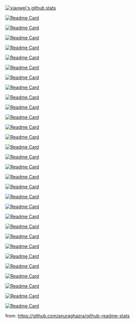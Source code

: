 
[![xiaowei's github stats](https://github-readme-stats.vercel.app/api?username=xiaoweiChen&show_icons=true&theme=radical)](https://github.com/xiaoweiChen)

[![Readme Card](https://github-readme-stats.vercel.app/api/pin/?username=xiaoweiChen&repo=Refactoring-with-Cpp)](https://github.com/xiaoweiChen/Refactoring-with-Cpp)

[![Readme Card](https://github-readme-stats.vercel.app/api/pin/?username=xiaoweiChen&repo=100-Cpp-Mistakes-and-How-to-Avoid-Them)](https://github.com/xiaoweiChen/100-Cpp-Mistakes-and-How-to-Avoid-Them)

[![Readme Card](https://github-readme-stats.vercel.app/api/pin/?username=xiaoweiChen&repo=Performance-Analysis-and-Tuning-on-Modern-CPUS-2ed)](https://github.com/xiaoweiChen/Performance-Analysis-and-Tuning-on-Modern-CPUS-2ed)

[![Readme Card](https://github-readme-stats.vercel.app/api/pin/?username=xiaoweiChen&repo=Asynchronous-Programming-with-Cpp)](https://github.com/xiaoweiChen/Asynchronous-Programming-with-Cpp)

[![Readme Card](https://github-readme-stats.vercel.app/api/pin/?username=xiaoweiChen&repo=Modern-CXX-Programming-Cookbook)](https://github.com/xiaoweiChen/Modern-CXX-Programming-Cookbook)

[![Readme Card](https://github-readme-stats.vercel.app/api/pin/?username=xiaoweiChen&repo=Modern-CMake-for-Cpp-2ed)](https://github.com/xiaoweiChen/Modern-CMake-for-Cpp-2ed)

[![Readme Card](https://github-readme-stats.vercel.app/api/pin/?username=xiaoweiChen&repo=Clang-Compiler-Frontend)](https://github.com/xiaoweiChen/Clang-Compiler-Frontend)

[![Readme Card](https://github-readme-stats.vercel.app/api/pin/?username=xiaoweiChen&repo=Professional-cpp-6ed)](https://github.com/xiaoweiChen/Professional-cpp-6ed)

[![Readme Card](https://github-readme-stats.vercel.app/api/pin/?username=xiaoweiChen&repo=Learn-LLVM-17)](https://github.com/xiaoweiChen/Learn-LLVM-17)

[![Readme Card](https://github-readme-stats.vercel.app/api/pin/?username=xiaoweiChen&repo=The-CXX-Library-Fourth-Edition-include-CXX23)](https://github.com/xiaoweiChen/The-CXX-Library-Fourth-Edition-include-CXX23)

[![Readme Card](https://github-readme-stats.vercel.app/api/pin/?username=xiaoweiChen&repo=CXX20-The-Complete-Guide)](https://github.com/xiaoweiChen/CXX20-The-Complete-Guide)

[![Readme Card](https://github-readme-stats.vercel.app/api/pin/?username=xiaoweiChen&repo=Template-Metaprogramming-with-CPP)](https://github.com/xiaoweiChen/Template-Metaprogramming-with-CPP)

[![Readme Card](https://github-readme-stats.vercel.app/api/pin/?username=xiaoweiChen&repo=CXX20-Get-Details)](https://github.com/xiaoweiChen/CXX20-Get-Details)

[![Readme Card](https://github-readme-stats.vercel.app/api/pin/?username=xiaoweiChen&repo=CPP-20-STL-Cookbook)](https://github.com/xiaoweiChen/CPP-20-STL-Cookbook)

[![Readme Card](https://github-readme-stats.vercel.app/api/pin/?username=xiaoweiChen&repo=Modern-CMake-for-Cpp)](https://github.com/xiaoweiChen/Modern-CMake-for-Cpp)

[![Readme Card](https://github-readme-stats.vercel.app/api/pin/?username=xiaoweiChen&repo=CMake-Best-Practices)](https://github.com/xiaoweiChen/CMake-Best-Practices)

[![Readme Card](https://github-readme-stats.vercel.app/api/pin/?username=xiaoweiChen&repo=Cpp-Templates-2nd)](https://github.com/xiaoweiChen/Cpp-Templates-2nd)

[![Readme Card](https://github-readme-stats.vercel.app/api/pin/?username=xiaoweiChen&repo=Software-Architecture-with-Cpp)](https://github.com/xiaoweiChen/Software-Architecture-with-Cpp)

[![Readme Card](https://github-readme-stats.vercel.app/api/pin/?username=xiaoweiChen&repo=The-Art-of-Writing-Efficient-Programs)](https://github.com/xiaoweiChen/The-Art-of-Writing-Efficient-Programs)

[![Readme Card](https://github-readme-stats.vercel.app/api/pin/?username=xiaoweiChen&repo=LLVM-Techniques-Tips-and-Best-Practies)](https://github.com/xiaoweiChen/LLVM-Techniques-Tips-and-Best-Practies)

[![Readme Card](https://github-readme-stats.vercel.app/api/pin/?username=xiaoweiChen&repo=Learn-LLVM-12)](https://github.com/xiaoweiChen/Learn-LLVM-12)

[![Readme Card](https://github-readme-stats.vercel.app/api/pin/?username=xiaoweiChen&repo=CPP-Move-Semantics)](https://github.com/xiaoweiChen/CPP-Move-Semantics)

[![Readme Card](https://github-readme-stats.vercel.app/api/pin/?username=xiaoweiChen&repo=Data-Paralle-Cpp)](https://github.com/xiaoweiChen/Data-Paralle-Cpp)

[![Readme Card](https://github-readme-stats.vercel.app/api/pin/?username=xiaoweiChen&repo=Expert-Cpp)](https://github.com/xiaoweiChen/Expert-Cpp)

[![Readme Card](https://github-readme-stats.vercel.app/api/pin/?username=xiaoweiChen&repo=Concurrency-with-Modern-Cpp)](https://github.com/xiaoweiChen/Concurrency-with-Modern-Cpp)

[![Readme Card](https://github-readme-stats.vercel.app/api/pin/?username=xiaoweiChen&repo=CPP-17-STL-cookbook)](https://github.com/xiaoweiChen/CPP-17-STL-cookbook)

[![Readme Card](https://github-readme-stats.vercel.app/api/pin/?username=xiaoweiChen&repo=CMake-Cookbook)](https://github.com/xiaoweiChen/CMake-Cookbook)

[![Readme Card](https://github-readme-stats.vercel.app/api/pin/?username=xiaoweiChen&repo=CPP-Concurrency-In-Action-2ed-2019)](https://github.com/xiaoweiChen/CPP-Concurrency-In-Action-2ed-2019)

[![Readme Card](https://github-readme-stats.vercel.app/api/pin/?username=xiaoweiChen&repo=Heterogeneous-Computing-with-OpenCL-2.0)](https://github.com/xiaoweiChen/Heterogeneous-Computing-with-OpenCL-2.0)

[![Readme Card](https://github-readme-stats.vercel.app/api/pin/?username=xiaoweiChen&repo=Cpp_Concurrency_In_Action)](https://github.com/xiaoweiChen/Cpp_Concurrency_In_Action)


from: https://github.com/anuraghazra/github-readme-stats
<!--
**xiaoweiChen/xiaoweiChen** is a ✨ _special_ ✨ repository because its `README.md` (this file) appears on your GitHub profile.

Here are some ideas to get you started:

- 🔭 I’m currently working on ...
- 🌱 I’m currently learning ...
- 👯 I’m looking to collaborate on ...
- 🤔 I’m looking for help with ...
- 💬 Ask me about ...
- 📫 How to reach me: ...
- 😄 Pronouns: ...
- ⚡ Fun fact: ...
-->

